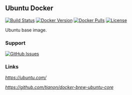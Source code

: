 [docker_stars_logo]: https://img.shields.io/docker/stars/stlouisn/ubuntu.svg
[docker_stars_url]: https://hub.docker.com/r/stlouisn/ubuntu

[docker_pulls_logo]: https://img.shields.io/docker/pulls/stlouisn/ubuntu.svg
[docker_pulls_url]: https://hub.docker.com/r/stlouisn/ubuntu

[docker_version_logo]: http://img.shields.io/docker/v/stlouisn/ubuntu/latest
[docker_version_url]: https://hub.docker.com/r/stlouisn/ubuntu

[circleci_logo]: https://circleci.com/gh/stlouisn/ubuntu_docker.svg?style=svg
[circleci_url]: https://app.circleci.com/pipelines/github/stlouisn/ubuntu_docker

[license_logo]: https://img.shields.io/github/license/tianon/docker-brew-ubuntu-core
[license_url]: https://github.com/tianon/docker-brew-ubuntu-core/blob/master/LICENSE

[issues_logo]: https://img.shields.io/badge/-issues-no.svg?colorA=a7a7a7&colorB=e01563&logo=github&logoWidth=16
[issues_url]: https://github.com/stlouisn/ubuntu_docker/issues

## Ubuntu Docker

[![Build Status][circleci_logo]][circleci_url]
[![Docker Version][docker_version_logo]][docker_version_url]
[![Docker Pulls][docker_pulls_logo]][docker_pulls_url]
[![License][license_logo]][license_url]

Ubuntu base image.

### Support

[![GitHub Issues][issues_logo]][issues_url]

### Links

*https://ubuntu.com/*

*https://github.com/tianon/docker-brew-ubuntu-core*
